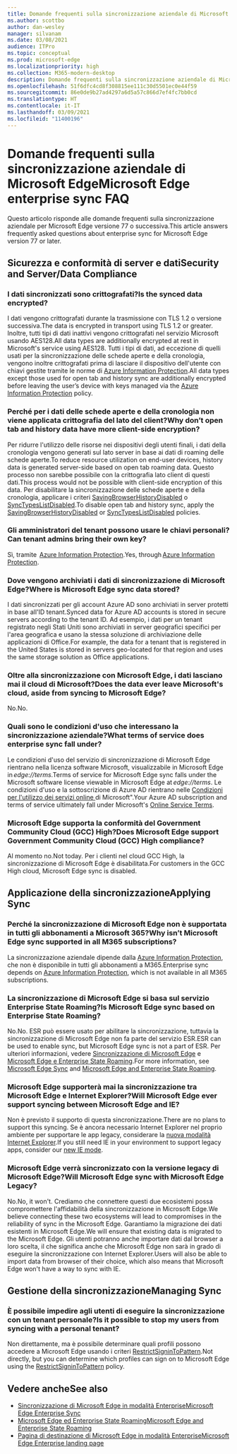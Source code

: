 ```yaml
---
title: Domande frequenti sulla sincronizzazione aziendale di Microsoft Edge
ms.author: scottbo
author: dan-wesley
manager: silvanam
ms.date: 03/08/2021
audience: ITPro
ms.topic: conceptual
ms.prod: microsoft-edge
ms.localizationpriority: high
ms.collection: M365-modern-desktop
description: Domande frequenti sulla sincronizzazione aziendale di Microsoft Edge.
ms.openlocfilehash: 51f6dfc4cd8f308815ee111c30d5501ec0e44f59
ms.sourcegitcommit: 86e0de9b27ad4297a6d5a57c866d7ef4fc7bb0cd
ms.translationtype: HT
ms.contentlocale: it-IT
ms.lasthandoff: 03/09/2021
ms.locfileid: "11400196"
---
```

# <a name="microsoft-edge-enterprise-sync-faq"></a><span data-ttu-id="18534-103">Domande frequenti sulla sincronizzazione aziendale di Microsoft Edge</span><span class="sxs-lookup"><span data-stu-id="18534-103">Microsoft Edge enterprise sync FAQ</span></span>

<span data-ttu-id="18534-104">Questo articolo risponde alle domande frequenti sulla sincronizzazione aziendale per Microsoft Edge versione 77 o successiva.</span><span class="sxs-lookup"><span data-stu-id="18534-104">This article answers frequently asked questions about enterprise sync for Microsoft Edge version 77 or later.</span></span>

## <a name="security-and-serverdata-compliance"></a><span data-ttu-id="18534-105">Sicurezza e conformità di server e dati</span><span class="sxs-lookup"><span data-stu-id="18534-105">Security and Server/Data Compliance</span></span>

### <a name="is-the-synced-data-encrypted"></a><span data-ttu-id="18534-106">I dati sincronizzati sono crittografati?</span><span class="sxs-lookup"><span data-stu-id="18534-106">Is the synced data encrypted?</span></span>

<span data-ttu-id="18534-107">I dati vengono crittografati durante la trasmissione con TLS 1.2 o versione successiva.</span><span class="sxs-lookup"><span data-stu-id="18534-107">The data is encrypted in transport using TLS 1.2 or greater.</span></span> <span data-ttu-id="18534-108">Inoltre, tutti tipi di dati inattivi vengono crittografati nel servizio Microsoft usando AES128.</span><span class="sxs-lookup"><span data-stu-id="18534-108">All data types are additionally encrypted at rest in Microsoft's service using AES128.</span></span> <span data-ttu-id="18534-109">Tutti i tipi di dati, ad eccezione di quelli usati per la sincronizzazione delle schede aperte e della cronologia, vengono inoltre crittografati prima di lasciare il dispositivo dell'utente con chiavi gestite tramite le norme di [Azure Information Protection](https://docs.microsoft.com/deployedge/microsoft-edge-policies#restrictsignintopattern).</span><span class="sxs-lookup"><span data-stu-id="18534-109">All data types except those used for open tab and history sync are additionally encrypted before leaving the user’s device with keys managed via the [Azure Information Protection](https://docs.microsoft.com/deployedge/microsoft-edge-policies#restrictsignintopattern) policy.</span></span>

### <a name="why-dont-open-tab-and-history-data-have-more-client-side-encryption"></a><span data-ttu-id="18534-110">Perché per i dati delle schede aperte e della cronologia non viene applicata crittografia del lato del client?</span><span class="sxs-lookup"><span data-stu-id="18534-110">Why don’t open tab and history data have more client-side encryption?</span></span>

<span data-ttu-id="18534-111">Per ridurre l'utilizzo delle risorse nei dispositivi degli utenti finali, i dati della cronologia vengono generati sul lato server in base ai dati di roaming delle schede aperte.</span><span class="sxs-lookup"><span data-stu-id="18534-111">To reduce resource utilization on end-user devices, history data is generated server-side based on open tab roaming data.</span></span> <span data-ttu-id="18534-112">Questo processo non sarebbe possibile con la crittografia lato client di questi dati.</span><span class="sxs-lookup"><span data-stu-id="18534-112">This process would not be possible with client-side encryption of this data.</span></span> <span data-ttu-id="18534-113">Per disabilitare la sincronizzazione delle schede aperte e della cronologia, applicare i criteri [SavingBrowserHistoryDisabled](https://docs.microsoft.com/deployedge/microsoft-edge-policies#savingbrowserhistorydisabled) o [SyncTypesListDisabled](https://docs.microsoft.com/DeployEdge/microsoft-edge-policies#synctypeslistdisabled).</span><span class="sxs-lookup"><span data-stu-id="18534-113">To disable open tab and history sync, apply the [SavingBrowserHistoryDisabled](https://docs.microsoft.com/deployedge/microsoft-edge-policies#savingbrowserhistorydisabled) or [SyncTypesListDisabled](https://docs.microsoft.com/DeployEdge/microsoft-edge-policies#synctypeslistdisabled) policies.</span></span>

### <a name="can-tenant-admins-bring-their-own-key"></a><span data-ttu-id="18534-114">Gli amministratori del tenant possono usare le chiavi personali?</span><span class="sxs-lookup"><span data-stu-id="18534-114">Can tenant admins bring their own key?</span></span>

<span data-ttu-id="18534-115">Sì, tramite  [Azure Information Protection](https://azure.microsoft.com/services/information-protection/).</span><span class="sxs-lookup"><span data-stu-id="18534-115">Yes, through [Azure Information Protection](https://azure.microsoft.com/services/information-protection/).</span></span>

### <a name="where-is-microsoft-edge-sync-data-stored"></a><span data-ttu-id="18534-116">Dove vengono archiviati i dati di sincronizzazione di Microsoft Edge?</span><span class="sxs-lookup"><span data-stu-id="18534-116">Where is Microsoft Edge sync data stored?</span></span>

<span data-ttu-id="18534-117">I dati sincronizzati per gli account Azure AD sono archiviati in server protetti in base all'ID tenant.</span><span class="sxs-lookup"><span data-stu-id="18534-117">Synced data for Azure AD accounts is stored in secure servers according to the tenant ID.</span></span> <span data-ttu-id="18534-118">Ad esempio, i dati per un tenant registrato negli Stati Uniti sono archiviati in server geografici specifici per l'area geografica e usano la stessa soluzione di archiviazione delle applicazioni di Office.</span><span class="sxs-lookup"><span data-stu-id="18534-118">For example, the data for a tenant that is registered in the United States is stored in servers geo-located for that region and uses the same storage solution as Office applications.</span></span>

### <a name="does-the-data-ever-leave-microsofts-cloud-aside-from-syncing-to-microsoft-edge"></a><span data-ttu-id="18534-119">Oltre alla sincronizzazione con Microsoft Edge, i dati lasciano mai il cloud di Microsoft?</span><span class="sxs-lookup"><span data-stu-id="18534-119">Does the data ever leave Microsoft's cloud, aside from syncing to Microsoft Edge?</span></span>

<span data-ttu-id="18534-120">No.</span><span class="sxs-lookup"><span data-stu-id="18534-120">No.</span></span>

### <a name="what-terms-of-service-does-enterprise-sync-fall-under"></a><span data-ttu-id="18534-121">Quali sono le condizioni d'uso che interessano la sincronizzazione aziendale?</span><span class="sxs-lookup"><span data-stu-id="18534-121">What terms of service does enterprise sync fall under?</span></span>

<span data-ttu-id="18534-122">Le condizioni d'uso del servizio di sincronizzazione di Microsoft Edge rientrano nella licenza software Microsoft, visualizzabile in Microsoft Edge in *edge://terms*.</span><span class="sxs-lookup"><span data-stu-id="18534-122">Terms of service for Microsoft Edge sync falls under the Microsoft software license viewable in Microsoft Edge at *edge://terms*.</span></span> <span data-ttu-id="18534-123">Le condizioni d'uso e la sottoscrizione di Azure AD rientrano nelle [Condizioni per l'utilizzo dei servizi online ](https://www.microsoft.com/licensing/product-licensing/products)di Microsoft".</span><span class="sxs-lookup"><span data-stu-id="18534-123">Your Azure AD subscription and terms of service ultimately fall under Microsoft's [Online Service Terms](https://www.microsoft.com/licensing/product-licensing/products).</span></span>

### <a name="does-microsoft-edge-support-government-community-cloud-gcc-high-compliance"></a><span data-ttu-id="18534-124">Microsoft Edge supporta la conformità del Government Community Cloud (GCC) High?</span><span class="sxs-lookup"><span data-stu-id="18534-124">Does Microsoft Edge support Government Community Cloud (GCC) High compliance?</span></span>

<span data-ttu-id="18534-125">Al momento no.</span><span class="sxs-lookup"><span data-stu-id="18534-125">Not today.</span></span> <span data-ttu-id="18534-126">Per i clienti nel cloud GCC High, la sincronizzazione di Microsoft Edge è disabilitata.</span><span class="sxs-lookup"><span data-stu-id="18534-126">For customers in the GCC High cloud, Microsoft Edge sync is disabled.</span></span>

## <a name="applying-sync"></a><span data-ttu-id="18534-127">Applicazione della sincronizzazione</span><span class="sxs-lookup"><span data-stu-id="18534-127">Applying Sync</span></span>

### <a name="why-isnt-microsoft-edge-sync-supported-in-all-m365-subscriptions"></a><span data-ttu-id="18534-128">Perché la sincronizzazione di Microsoft Edge non è supportata in tutti gli abbonamenti a Microsoft 365?</span><span class="sxs-lookup"><span data-stu-id="18534-128">Why isn’t Microsoft Edge sync supported in all M365 subscriptions?</span></span>

<span data-ttu-id="18534-129">La sincronizzazione aziendale dipende dalla [Azure Information Protection](https://azure.microsoft.com/services/information-protection/), che non è disponibile in tutti gli abbonamenti a M365.</span><span class="sxs-lookup"><span data-stu-id="18534-129">Enterprise sync depends on [Azure Information Protection](https://azure.microsoft.com/services/information-protection/), which is not available in all M365 subscriptions.</span></span>

### <a name="is-microsoft-edge-sync-based-on-enterprise-state-roaming"></a><span data-ttu-id="18534-130">La sincronizzazione di Microsoft Edge si basa sul servizio Enterprise State Roaming?</span><span class="sxs-lookup"><span data-stu-id="18534-130">Is Microsoft Edge sync based on Enterprise State Roaming?</span></span>

<span data-ttu-id="18534-131">No.</span><span class="sxs-lookup"><span data-stu-id="18534-131">No.</span></span> <span data-ttu-id="18534-132">ESR può essere usato per abilitare la sincronizzazione, tuttavia la sincronizzazione di Microsoft Edge non fa parte del servizio ESR.</span><span class="sxs-lookup"><span data-stu-id="18534-132">ESR can be used to enable sync, but Microsoft Edge sync is not a part of ESR.</span></span> <span data-ttu-id="18534-133">Per ulteriori informazioni, vedere [Sincronizzazione di Microsoft Edge](https://review.docs.microsoft.com/DeployEdge/microsoft-edge-enterprise-sync) e [Microsoft Edge e Enterprise State Roaming](https://review.docs.microsoft.com/DeployEdge/microsoft-edge-enterprise-state-roaming).</span><span class="sxs-lookup"><span data-stu-id="18534-133">For more information, see [Microsoft Edge Sync](https://review.docs.microsoft.com/DeployEdge/microsoft-edge-enterprise-sync) and [Microsoft Edge and Enterprise State Roaming](https://review.docs.microsoft.com/DeployEdge/microsoft-edge-enterprise-state-roaming).</span></span>

### <a name="will-microsoft-edge-ever-support-syncing-between-microsoft-edge-and-ie"></a><span data-ttu-id="18534-134">Microsoft Edge supporterà mai la sincronizzazione tra Microsoft Edge e Internet Explorer?</span><span class="sxs-lookup"><span data-stu-id="18534-134">Will Microsoft Edge ever support syncing between Microsoft Edge and IE?</span></span>

<span data-ttu-id="18534-135">Non è previsto il supporto di questa sincronizzazione.</span><span class="sxs-lookup"><span data-stu-id="18534-135">There are no plans to support this syncing.</span></span> <span data-ttu-id="18534-136">Se è ancora necessario Internet Explorer nel proprio ambiente per supportare le app legacy, considerare la [nuova modalità Internet Explorer](https://docs.microsoft.com/deployedge/edge-ie-mode).</span><span class="sxs-lookup"><span data-stu-id="18534-136">If you still need IE in your environment to support legacy apps, consider our [new IE mode](https://docs.microsoft.com/deployedge/edge-ie-mode).</span></span>

### <a name="will-microsoft-edge-sync-with-microsoft-edge-legacy"></a><span data-ttu-id="18534-137">Microsoft Edge verrà sincronizzato con la versione legacy di Microsoft Edge?</span><span class="sxs-lookup"><span data-stu-id="18534-137">Will Microsoft Edge sync with Microsoft Edge Legacy?</span></span>

<span data-ttu-id="18534-138">No.</span><span class="sxs-lookup"><span data-stu-id="18534-138">No, it won't.</span></span> <span data-ttu-id="18534-139">Crediamo che connettere questi due ecosistemi possa compromettere l'affidabilità della sincronizzazione in Microsoft Edge.</span><span class="sxs-lookup"><span data-stu-id="18534-139">We believe connecting these two ecosystems will lead to compromises in the reliability of sync in the Microsoft Edge.</span></span> <span data-ttu-id="18534-140">Garantiamo la migrazione dei dati esistenti in Microsoft Edge.</span><span class="sxs-lookup"><span data-stu-id="18534-140">We will ensure that existing data is migrated to the Microsoft Edge.</span></span> <span data-ttu-id="18534-141">Gli utenti potranno anche importare dati dal browser a loro scelta, il che significa anche che Microsoft Edge non sarà in grado di eseguire la sincronizzazione con Internet Explorer.</span><span class="sxs-lookup"><span data-stu-id="18534-141">Users will also be able to import data from browser of their choice, which also means that Microsoft Edge won't have a way to sync with IE.</span></span>

## <a name="managing-sync"></a><span data-ttu-id="18534-142">Gestione della sincronizzazione</span><span class="sxs-lookup"><span data-stu-id="18534-142">Managing Sync</span></span>

### <a name="is-it-possible-to-stop-my-users-from-syncing-with-a-personal-tenant"></a><span data-ttu-id="18534-143">È possibile impedire agli utenti di eseguire la sincronizzazione con un tenant personale?</span><span class="sxs-lookup"><span data-stu-id="18534-143">Is it possible to stop my users from syncing with a personal tenant?</span></span>

<span data-ttu-id="18534-144">Non direttamente, ma è possibile determinare quali profili possono accedere a Microsoft Edge usando i criteri [RestrictSigninToPattern](https://docs.microsoft.com/deployedge/microsoft-edge-policies#restrictsignintopattern).</span><span class="sxs-lookup"><span data-stu-id="18534-144">Not directly, but you can determine which profiles can sign on to Microsoft Edge using the [RestrictSigninToPattern](https://docs.microsoft.com/deployedge/microsoft-edge-policies#restrictsignintopattern) policy.</span></span>

## <a name="see-also"></a><span data-ttu-id="18534-145">Vedere anche</span><span class="sxs-lookup"><span data-stu-id="18534-145">See also</span></span>

- [<span data-ttu-id="18534-146">Sincronizzazione di Microsoft Edge in modalità Enterprise</span><span class="sxs-lookup"><span data-stu-id="18534-146">Microsoft Edge Enterprise Sync</span></span>](microsoft-edge-enterprise-sync.md)
- [<span data-ttu-id="18534-147">Microsoft Edge ed Enterprise State Roaming</span><span class="sxs-lookup"><span data-stu-id="18534-147">Microsoft Edge and Enterprise State Roaming</span></span>](microsoft-edge-enterprise-state-roaming.md)
- [<span data-ttu-id="18534-148">Pagina di destinazione di Microsoft Edge in modalità Enterprise</span><span class="sxs-lookup"><span data-stu-id="18534-148">Microsoft Edge Enterprise landing page</span></span>](https://aka.ms/EdgeEnterprise)
